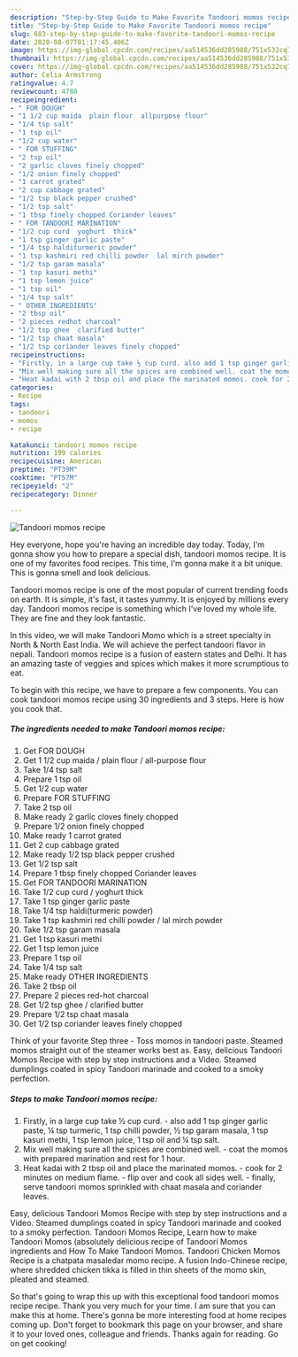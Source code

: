 ```yaml
---
description: "Step-by-Step Guide to Make Favorite Tandoori momos recipe"
title: "Step-by-Step Guide to Make Favorite Tandoori momos recipe"
slug: 683-step-by-step-guide-to-make-favorite-tandoori-momos-recipe
date: 2020-08-07T01:17:45.406Z
image: https://img-global.cpcdn.com/recipes/aa514536dd285988/751x532cq70/tandoori-momos-recipe-recipe-main-photo.jpg
thumbnail: https://img-global.cpcdn.com/recipes/aa514536dd285988/751x532cq70/tandoori-momos-recipe-recipe-main-photo.jpg
cover: https://img-global.cpcdn.com/recipes/aa514536dd285988/751x532cq70/tandoori-momos-recipe-recipe-main-photo.jpg
author: Celia Armstrong
ratingvalue: 4.7
reviewcount: 4780
recipeingredient:
- " FOR DOUGH"
- "1 1/2 cup maida  plain flour  allpurpose flour"
- "1/4 tsp salt"
- "1 tsp oil"
- "1/2 cup water"
- " FOR STUFFING"
- "2 tsp oil"
- "2 garlic cloves finely chopped"
- "1/2 onion finely chopped"
- "1 carrot grated"
- "2 cup cabbage grated"
- "1/2 tsp black pepper crushed"
- "1/2 tsp salt"
- "1 tbsp finely chopped Coriander leaves"
- " FOR TANDOORI MARINATION"
- "1/2 cup curd  yoghurt  thick"
- "1 tsp ginger garlic paste"
- "1/4 tsp halditurmeric powder"
- "1 tsp kashmiri red chilli powder  lal mirch powder"
- "1/2 tsp garam masala"
- "1 tsp kasuri methi"
- "1 tsp lemon juice"
- "1 tsp oil"
- "1/4 tsp salt"
- " OTHER INGREDIENTS"
- "2 tbsp oil"
- "2 pieces redhot charcoal"
- "1/2 tsp ghee  clarified butter"
- "1/2 tsp chaat masala"
- "1/2 tsp coriander leaves finely chopped"
recipeinstructions:
- "Firstly, in a large cup take ½ cup curd. also add 1 tsp ginger garlic paste, ¼ tsp turmeric, 1 tsp chilli powder, ½ tsp garam masala, 1 tsp kasuri methi, 1 tsp lemon juice, 1 tsp oil and ¼ tsp salt."
- "Mix well making sure all the spices are combined well. coat the momos with prepared marination and rest for 1 hour."
- "Heat kadai with 2 tbsp oil and place the marinated momos. cook for 2 minutes on medium flame. flip over and cook all sides well. finally, serve tandoori momos sprinkled with chaat masala and coriander leaves."
categories:
- Recipe
tags:
- tandoori
- momos
- recipe

katakunci: tandoori momos recipe 
nutrition: 199 calories
recipecuisine: American
preptime: "PT39M"
cooktime: "PT57M"
recipeyield: "2"
recipecategory: Dinner

---
```



![Tandoori momos recipe](https://img-global.cpcdn.com/recipes/aa514536dd285988/751x532cq70/tandoori-momos-recipe-recipe-main-photo.jpg)

Hey everyone, hope you're having an incredible day today. Today, I'm gonna show you how to prepare a special dish, tandoori momos recipe. It is one of my favorites food recipes. This time, I'm gonna make it a bit unique. This is gonna smell and look delicious.

Tandoori momos recipe is one of the most popular of current trending foods on earth. It is simple, it's fast, it tastes yummy. It is enjoyed by millions every day. Tandoori momos recipe is something which I've loved my whole life. They are fine and they look fantastic.

In this video, we will make Tandoori Momo which is a street specialty in North &amp; North East India. We will achieve the perfect tandoori flavor in nepali. Tandoori momos recipe is a fusion of eastern states and Delhi. It has an amazing taste of veggies and spices which makes it more scrumptious to eat.


To begin with this recipe, we have to prepare a few components. You can cook tandoori momos recipe using 30 ingredients and 3 steps. Here is how you cook that.

<!--inarticleads1-->

##### The ingredients needed to make Tandoori momos recipe:

1. Get  FOR DOUGH
1. Get 1 1/2 cup maida / plain flour / all-purpose flour
1. Take 1/4 tsp salt
1. Prepare 1 tsp oil
1. Get 1/2 cup water
1. Prepare  FOR STUFFING
1. Take 2 tsp oil
1. Make ready 2 garlic cloves finely chopped
1. Prepare 1/2 onion finely chopped
1. Make ready 1 carrot grated
1. Get 2 cup cabbage grated
1. Make ready 1/2 tsp black pepper crushed
1. Get 1/2 tsp salt
1. Prepare 1 tbsp finely chopped Coriander leaves
1. Get  FOR TANDOORI MARINATION
1. Take 1/2 cup curd / yoghurt  thick
1. Take 1 tsp ginger garlic paste
1. Take 1/4 tsp haldi(turmeric powder)
1. Take 1 tsp kashmiri red chilli powder / lal mirch powder
1. Take 1/2 tsp garam masala
1. Get 1 tsp kasuri methi
1. Get 1 tsp lemon juice
1. Prepare 1 tsp oil
1. Take 1/4 tsp salt
1. Make ready  OTHER INGREDIENTS
1. Take 2 tbsp oil
1. Prepare 2 pieces red-hot charcoal
1. Get 1/2 tsp ghee / clarified butter
1. Prepare 1/2 tsp chaat masala
1. Get 1/2 tsp coriander leaves finely chopped


Think of your favorite Step three - Toss momos in tandoori paste. Steamed momos straight out of the steamer works best as. Easy, delicious Tandoori Momos Recipe with step by step instructions and a Video. Steamed dumplings coated in spicy Tandoori marinade and cooked to a smoky perfection. 

<!--inarticleads2-->

##### Steps to make Tandoori momos recipe:

1. Firstly, in a large cup take ½ cup curd. - also add 1 tsp ginger garlic paste, ¼ tsp turmeric, 1 tsp chilli powder, ½ tsp garam masala, 1 tsp kasuri methi, 1 tsp lemon juice, 1 tsp oil and ¼ tsp salt.
1. Mix well making sure all the spices are combined well. - coat the momos with prepared marination and rest for 1 hour.
1. Heat kadai with 2 tbsp oil and place the marinated momos. - cook for 2 minutes on medium flame. - flip over and cook all sides well. - finally, serve tandoori momos sprinkled with chaat masala and coriander leaves.


Easy, delicious Tandoori Momos Recipe with step by step instructions and a Video. Steamed dumplings coated in spicy Tandoori marinade and cooked to a smoky perfection. Tandoori Momos Recipe, Learn how to make Tandoori Momos (absolutely delicious recipe of Tandoori Momos ingredients and How To Make Tandoori Momos. Tandoori Chicken Momos Recipe is a chatpata masaledar momo recipe. A fusion Indo-Chinese recipe, where shredded chicken tikka is filled in thin sheets of the momo skin, pleated and steamed. 

So that's going to wrap this up with this exceptional food tandoori momos recipe recipe. Thank you very much for your time. I am sure that you can make this at home. There's gonna be more interesting food at home recipes coming up. Don't forget to bookmark this page on your browser, and share it to your loved ones, colleague and friends. Thanks again for reading. Go on get cooking!
